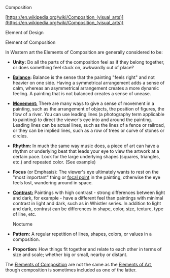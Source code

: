 Composition

[https://en.wikipedia.org/wiki/Composition_(visual_arts)](https://en.wikipedia.org/wiki/Composition_(visual_arts))

Element of Design

Element of Composition

In Western art the Elements of Composition are generally considered to be:

- **Unity:** Do all the parts of the composition feel as if they belong together, or does something feel stuck on, awkwardly out of place?
- **[Balance](https://www.thoughtco.com/elements-of-composition-balance-2578092):** Balance is the sense that the painting "feels right" and not heavier on one side. Having a symmetrical arrangement adds a sense of calm, whereas an asymmetrical arrangement creates a more dynamic feeling. A painting that is not balanced creates a sense of unease.
- **[Movement:](https://www.thoughtco.com/elements-of-composition-movement-2578094)** There are many ways to give a sense of movement in a painting, such as the arrangement of objects, the position of figures, the flow of a river. You can use leading lines (a photography term applicable to painting) to direct the viewer's eye into and around the painting. Leading lines can be actual lines, such as the lines of a fence or railroad, or they can be implied lines, such as a row of trees or curve of stones or circles.
- **Rhythm:** In much the same way music does, a piece of art can have a rhythm or underlying beat that leads your eye to view the artwork at a certain pace. Look for the large underlying shapes (squares, triangles, etc.) and repeated color. (See example)
- **Focus** (or Emphasis): The viewer's eye ultimately wants to rest on the "most important" thing or [focal point](https://www.thoughtco.com/all-about-focal-points-in-painting-4092634) in the painting, otherwise the eye feels lost, wandering around in space.
- **[Contrast:](https://www.thoughtco.com/elements-of-composition-contrast-2578071)** Paintings with high contrast - strong differences between light and dark, for example - have a different feel than paintings with minimal contrast in light and dark, such as in Whistler series. In addition to light and dark, contrast can be differences in shape, color, size, texture, type of line, etc.

    Nocturne

- **Pattern:** A regular repetition of lines, shapes, colors, or values in a composition.
- **Proportion:** How things fit together and relate to each other in terms of size and scale; whether big or small, nearby or distant.

The [Elements of Composition](https://www.thoughtco.com/elements-of-composition-balance-2578092) are not the same as the [Elements of Art](https://www.thoughtco.com/elements-of-painting-2577546), though composition is sometimes included as one of the latter.